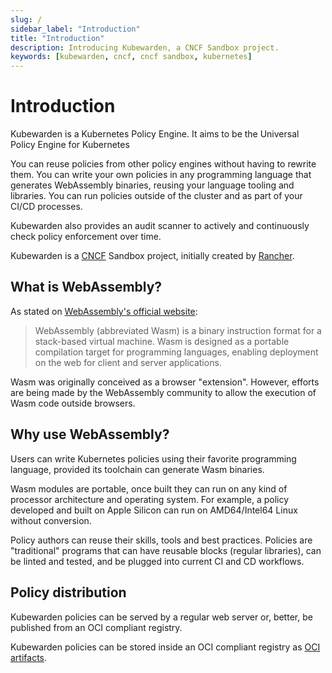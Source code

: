 ```yaml
---
slug: /
sidebar_label: "Introduction"
title: "Introduction"
description: Introducing Kubewarden, a CNCF Sandbox project.
keywords: [kubewarden, cncf, cncf sandbox, kubernetes]
---
```


# Introduction

Kubewarden is a Kubernetes Policy Engine.
It aims to be the Universal Policy Engine for Kubernetes

You can reuse policies from other policy engines without having to rewrite them.
You can write your own policies in any programming language
that generates WebAssembly binaries,
reusing your language tooling and libraries.
You can run policies outside of the cluster and as part of your CI/CD processes.

Kubewarden also provides an audit scanner to
actively and continuously check policy enforcement over time.

Kubewarden is a [CNCF](https://cncf.io) Sandbox project, initially created by [Rancher](https://www.rancher.com/).

## What is WebAssembly?

As stated on [WebAssembly's official website](https://webassembly.org/):

> WebAssembly (abbreviated Wasm) is a binary instruction format for a
> stack-based virtual machine. Wasm is designed as a portable
> compilation target for programming languages, enabling deployment on
> the web for client and server applications.

Wasm was originally conceived as a browser "extension".
However, efforts are being made by the WebAssembly
community to allow the execution of Wasm code outside
browsers.

## Why use WebAssembly?

Users can write Kubernetes policies using their
favorite programming language, provided its toolchain can generate
Wasm binaries.

Wasm modules are portable, once built they can run on any kind of
processor architecture and operating system. For example, a policy developed and built on Apple
Silicon can run on AMD64/Intel64 Linux without conversion.

Policy authors can reuse their skills, tools and best
practices. Policies are "traditional" programs that can have reusable
blocks (regular libraries), can be linted and tested, and be
plugged into current CI and CD workflows.

## Policy distribution

Kubewarden policies can be served by a regular web server or,
better, be published from an OCI compliant registry.

Kubewarden policies can be stored inside an OCI compliant registry as
[OCI artifacts](https://github.com/opencontainers/artifacts).
